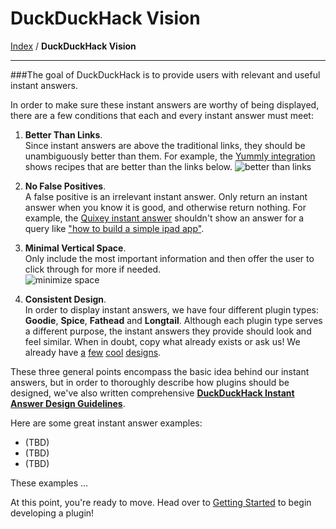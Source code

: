 # DuckDuckHack Vision
[Index](https://github.com/duckduckgo/duckduckgo#index) / **DuckDuckHack Vision**

---

###The goal of DuckDuckHack is to provide users with relevant and useful instant answers.

In order to make sure these instant answers are worthy of being displayed, there are a few conditions that each and every instant answer must meet:

1. **Better Than Links**.  
    Since instant answers are above the traditional links, they should be unambiguously better than them. For example, the [Yummly integration](https://ddg.gg/?q=garlic+steak+recipe) shows recipes that are better than the links below.
    ![better than links](https://s3.amazonaws.com/ddg-assets/docs/better_than_links.png)

2. **No False Positives**.  
    A false positive is an irrelevant instant answer. Only return an instant answer when you know it is good, and otherwise return nothing. For example, the [Quixey instant answer](http://ddg.gg/?q=flight+search+app) shouldn't show an answer for a query like ["how to build a simple ipad app"](https://duckduckgo.com/?q=how+to+build+a+simple+ipad+app).

3. **Minimal Vertical Space**.  
     Only include the most important information and then offer the user to click through for more if needed.  
    ![minimize space](https://s3.amazonaws.com/ddg-assets/docs/minimize_space.png)

4. **Consistent Design**.  
    In order to display instant answers, we have four different plugin types: **Goodie**, **Spice**, **Fathead** and **Longtail**. Although each plugin type serves a different purpose, the instant answers they provide should look and feel similar. When in doubt, copy what already exists or ask us! We already have [a](https://duckduckgo.com/?q=garlic+steak+recipe) [few](https://duckduckgo.com/?q=flight+tracking+apps) [cool](https://duckduckgo.com/?q=movies) [designs](https://duckduckgo.com/?q=khan+calculus).

<!-- 
* **Readable Answers**.  If textual, create sentences or short statements that users can actually read. 
![readable answer](https://s3.amazonaws.com/ddg-assets/docs/readable.png)
-->

These three general points encompass the basic idea behind our instant answers, but in order to thoroughly describe how plugins should be designed, we've also written comprehensive [**DuckDuckHack Instant Answer Design Guidelines**](https://github.com/duckduckgo/DuckDuckGo-Documentation/blob/master/DuckDuckHack/Styleguide/design_styleguide.md).

Here are some great instant answer examples:
- (TBD)
- (TBD)
- (TBD)

These examples ...

At this point, you're ready to move. Head over to [Getting Started](/documentation/getting_started.md) to begin developing a plugin!